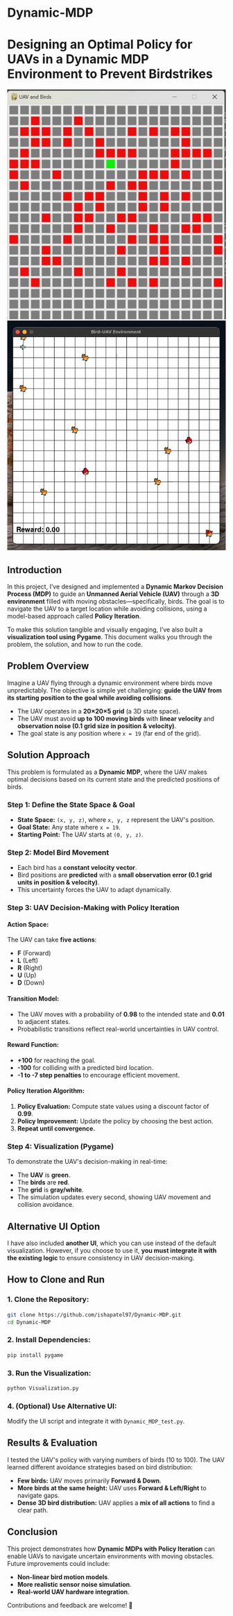 # Dynamic-MDP
# Designing an Optimal Policy for UAVs in a Dynamic MDP Environment to Prevent Birdstrikes

![Demo GIF](https://github.com/ishapatel97/Dynamic-MDP/blob/main/demo_gif.gif)  
![Bird UI GIF](https://github.com/ishapatel97/Dynamic-MDP/blob/main/bird_ui_gif.gif)  


## Introduction
In this project, I’ve designed and implemented a **Dynamic Markov Decision Process (MDP)** to guide an **Unmanned Aerial Vehicle (UAV)** through a **3D environment** filled with moving obstacles—specifically, birds. The goal is to navigate the UAV to a target location while avoiding collisions, using a model-based approach called **Policy Iteration**.

To make this solution tangible and visually engaging, I’ve also built a **visualization tool using Pygame**. This document walks you through the problem, the solution, and how to run the code.

## Problem Overview
Imagine a UAV flying through a dynamic environment where birds move unpredictably. The objective is simple yet challenging: **guide the UAV from its starting position to the goal while avoiding collisions**.

- The UAV operates in a **20×20×5 grid** (a 3D state space).
- The UAV must avoid **up to 100 moving birds** with **linear velocity** and **observation noise (0.1 grid size in position & velocity)**.
- The goal state is any position where `x = 19` (far end of the grid).

## Solution Approach
This problem is formulated as a **Dynamic MDP**, where the UAV makes optimal decisions based on its current state and the predicted positions of birds.

### Step 1: Define the State Space & Goal
- **State Space:**  `(x, y, z)`, where `x, y, z` represent the UAV's position.
- **Goal State:** Any state where `x = 19`.
- **Starting Point:** The UAV starts at `(0, y, z)`.

### Step 2: Model Bird Movement
- Each bird has a **constant velocity vector**.
- Bird positions are **predicted** with a **small observation error (0.1 grid units in position & velocity)**.
- This uncertainty forces the UAV to adapt dynamically.

### Step 3: UAV Decision-Making with Policy Iteration
#### **Action Space:**
The UAV can take **five actions**:
- **F** (Forward)
- **L** (Left)
- **R** (Right)
- **U** (Up)
- **D** (Down)

#### **Transition Model:**
- The UAV moves with a probability of **0.98** to the intended state and **0.01** to adjacent states.
- Probabilistic transitions reflect real-world uncertainties in UAV control.

#### **Reward Function:**
- **+100** for reaching the goal.
- **-100** for colliding with a predicted bird location.
- **-1 to -7 step penalties** to encourage efficient movement.

#### **Policy Iteration Algorithm:**
1. **Policy Evaluation:** Compute state values using a discount factor of **0.99**.
2. **Policy Improvement:** Update the policy by choosing the best action.
3. **Repeat until convergence.**

### Step 4: Visualization (Pygame)
To demonstrate the UAV's decision-making in real-time:
- The **UAV** is **green**.
- The **birds** are **red**.
- The **grid** is **gray/white**.
- The simulation updates every second, showing UAV movement and collision avoidance.

## Alternative UI Option
I have also included **another UI**, which you can use instead of the default visualization. However, if you choose to use it, **you must integrate it with the existing logic** to ensure consistency in UAV decision-making.

## How to Clone and Run
### 1. Clone the Repository:
```bash
git clone https://github.com/ishapatel97/Dynamic-MDP.git
cd Dynamic-MDP
```

### 2. Install Dependencies:
```bash
pip install pygame
```

### 3. Run the Visualization:
```bash
python Visualization.py
```

### 4. (Optional) Use Alternative UI:
Modify the UI script and integrate it with `Dynamic_MDP_test.py`.

## Results & Evaluation
I tested the UAV's policy with varying numbers of birds (10 to 100). The UAV learned different avoidance strategies based on bird distribution:
- **Few birds:** UAV moves primarily **Forward & Down**.
- **More birds at the same height:** UAV uses **Forward & Left/Right** to navigate gaps.
- **Dense 3D bird distribution:** UAV applies a **mix of all actions** to find a clear path.

## Conclusion
This project demonstrates how **Dynamic MDPs with Policy Iteration** can enable UAVs to navigate uncertain environments with moving obstacles. Future improvements could include:
- **Non-linear bird motion models**.
- **More realistic sensor noise simulation**.
- **Real-world UAV hardware integration**.

Contributions and feedback are welcome! 🚀

